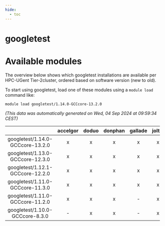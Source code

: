 ```yaml
---
hide:
  - toc
---
```


googletest
==========

# Available modules


The overview below shows which googletest installations are available per HPC-UGent Tier-2cluster, ordered based on software version (new to old).

To start using googletest, load one of these modules using a `module load` command like:

```shell
module load googletest/1.14.0-GCCcore-13.2.0
```

*(This data was automatically generated on Wed, 04 Sep 2024 at 09:59:34 CEST)*  

| |accelgor|doduo|donphan|gallade|joltik|shinx|skitty|
| :---: | :---: | :---: | :---: | :---: | :---: | :---: | :---: |
|googletest/1.14.0-GCCcore-13.2.0|x|x|x|x|x|x|x|
|googletest/1.13.0-GCCcore-12.3.0|x|x|x|x|x|x|x|
|googletest/1.12.1-GCCcore-12.2.0|x|x|x|x|x|x|x|
|googletest/1.11.0-GCCcore-11.3.0|x|x|x|x|x|x|x|
|googletest/1.11.0-GCCcore-11.2.0|x|x|x|-|x|-|x|
|googletest/1.10.0-GCCcore-8.3.0|-|x|x|-|x|-|x|
